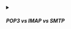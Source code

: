<!-- https://brandfolder.com/workbench/extract-text-from-image -->
<!-- ![smtp_imap_pop3](/img/interviews/design-system/smtp_imap_pop3.png) -->

<details>
<summary><h5>POP3 vs IMAP vs SMTP</h5></summary>

POP3, SMTP and IMAP are three different protocols that deal with emails. POP3 and IMAP are used to read emails from a remote server, while SMTP is used to send emails.

![pop3imap](/img/interviews/design-system/pop3imap.png)

**POP3** stands for Post Office Protocol version 3. It is a simple protocol that downloads emails from the server and stores them locally on the client device. Once the emails are downloaded, they are deleted from the server, unless the user chooses to keep a copy¹². POP3 is suitable for users who only access their emails from one device and want to save their server space. However, POP3 does not sync the emails across multiple devices and does not allow users to manage their folders on the server.

**IMAP** stands for Internet Message Access Protocol. It is a more advanced protocol that syncs emails across multiple devices and keeps them stored on the server. IMAP only downloads the email headers and fetches the full content when the user opens an email. IMAP is suitable for users who want to access their emails from different devices and want to keep their emails up-to-date. IMAP also allows users to manage their folders and labels on the server.

![smtp_imap_pop3](/img/interviews/design-system/smtp_imap_pop3.png)

**SMTP** stands for Simple Mail Transfer Protocol. It is a protocol that transfers emails from one server to another. SMTP is used by both POP3 and IMAP clients to send outgoing emails¹². SMTP is responsible for routing and delivering emails to their destinations. SMTP also performs error-checking and authentication functions.

</details>

